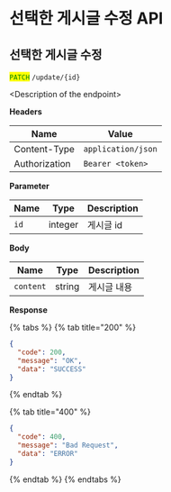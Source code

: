 # 선택한 게시글 수정 API



## 선택한 게시글 수정

<mark style="color:green;">`PATCH`</mark> `/update/{id}`

\<Description of the endpoint>

**Headers**

| Name          | Value              |
| ------------- | ------------------ |
| Content-Type  | `application/json` |
| Authorization | `Bearer <token>`   |

**Parameter**

| Name | Type    | Description |
| ---- | ------- | ----------- |
| `id` | integer | 게시글 id      |

**Body**

| Name      | Type   | Description |
| --------- | ------ | ----------- |
| `content` | string | 게시글 내용      |

**Response**

{% tabs %}
{% tab title="200" %}
```json
{
  "code": 200,
  "message": "OK",
  "data": "SUCCESS"
}
```
{% endtab %}

{% tab title="400" %}
```json
{
  "code": 400,
  "message": "Bad Request",
  "data": "ERROR"
}
```
{% endtab %}
{% endtabs %}
